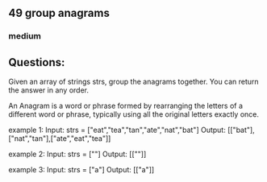 ## 49 group anagrams
### medium 

## Questions:
Given an array of strings strs, group the anagrams together. You can return the answer in any order.

An Anagram is a word or phrase formed by rearranging the letters of a different word or phrase, typically using all the original letters exactly once.

example 1: 
Input: strs = ["eat","tea","tan","ate","nat","bat"]
Output: [["bat"],["nat","tan"],["ate","eat","tea"]]


example 2: 
Input: strs = [""]
Output: [[""]]

example 3: 
Input: strs = ["a"]
Output: [["a"]]
